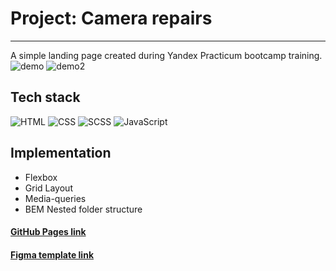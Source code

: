 # Project: Camera repairs

---

A simple landing page created during Yandex Practicum bootcamp training.
![demo](https://github.com/daryamakavchik/camera-repairs/assets/90967822/0d40830b-00d7-4f5f-8a0d-4e3f51f1971f)
![demo2](https://github.com/daryamakavchik/camera-repairs/assets/90967822/9d806c0d-6364-46b3-927f-caac96f4a37f)


## Tech stack

![HTML](https://img.shields.io/badge/html5-%23E34F26.svg?style=for-the-badge&logo=html5&logoColor=white)
![CSS](https://img.shields.io/badge/css3-%231572B6.svg?style=for-the-badge&logo=css3&logoColor=white)
![SCSS](https://img.shields.io/badge/Sass-CC6699?style=for-the-badge&logo=sass&logoColor=white)
![JavaScript](https://img.shields.io/badge/JavaScript-F7DF1E?style=for-the-badge&logo=javascript&logoColor=black)

## Implementation

- Flexbox
- Grid Layout
- Media-queries
- BEM Nested folder structure


#### [GitHub Pages link](https://daryamakavchik.github.io/camera-repairs/)
#### [Figma template link](https://www.figma.com/file/G3UWFlQmNtNs67751YiDH2/Month-of-Landings_external-link?node-id=2%3A1815)

